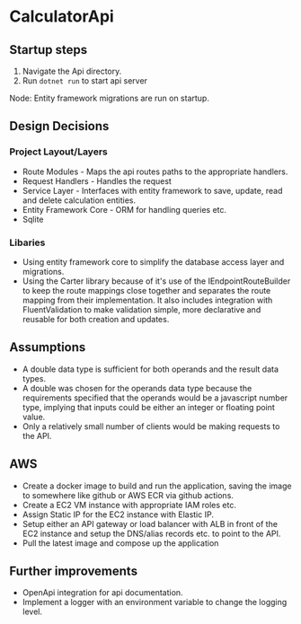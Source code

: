 # CalculatorApi

## Startup steps
1. Navigate the Api directory.
2. Run `dotnet run` to start api server

Node: Entity framework migrations are run on startup.

## Design Decisions

### Project Layout/Layers
- Route Modules - Maps the api routes paths to the appropriate handlers.
- Request Handlers - Handles the request
- Service Layer - Interfaces with entity framework to save, update, read and delete calculation entities.
- Entity Framework Core - ORM for handling queries etc.
- Sqlite

### Libaries
- Using entity framework core to simplify the database access layer and migrations.
- Using the Carter library because of it's use of the IEndpointRouteBuilder to keep the route mappings close together and separates the route mapping from their implementation. It also includes integration with FluentValidation to make validation simple, more declarative and reusable for both creation and updates.

## Assumptions
- A double data type is sufficient for both operands and the result data types.
- A double was chosen for the operands data type because the requirements specified that the operands would be a javascript number type, implying that inputs could be either an integer or floating point value.
- Only a relatively small number of clients would be making requests to the API.

## AWS
- Create a docker image to build and run the application, saving the image to somewhere like github or AWS ECR via github actions.
- Create a EC2 VM instance with appropriate IAM roles etc.
- Assign Static IP for the EC2 instance with Elastic IP.
- Setup either an API gateway or load balancer with ALB in front of the EC2 instance and setup the DNS/alias records etc. to point to the API.
- Pull the latest image and compose up the application

## Further improvements
- OpenApi integration for api documentation.
- Implement a logger with an environment variable to change the logging level.